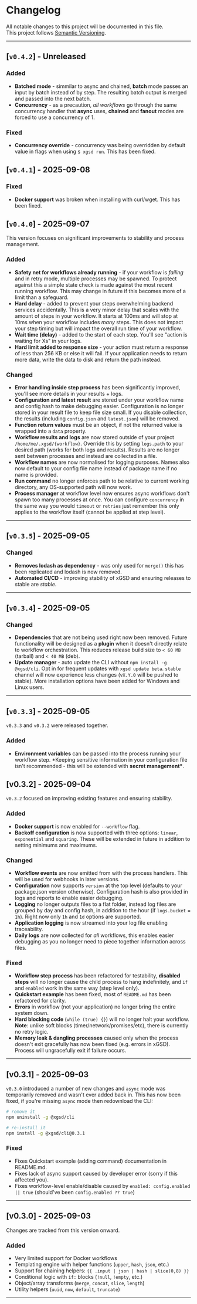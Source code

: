 # Changelog

All notable changes to this project will be documented in this file.  
This project follows [Semantic Versioning](https://semver.org/).

---

## [`v0.4.2`] - Unreleased

### Added

- **Batched mode** - simmilar to async and chained, **batch** mode passes an input by batch instead of by step. The resulting batch output is merged and passed into the next batch.
- **Concurrency** - as a precaution, _all workflows_ go through the same concurrency handler that **async** uses, **chained** and **fanout** modes are forced to use a concurrency of 1.

### Fixed

- **Concurrency override** - concurrency was being overridden by default value in flags when using `$ xgsd run`. This has been fixed.

## [`v0.4.1`] - 2025-09-08

### Fixed

- **Docker support** was broken when installing with curl/wget. This has been fixed.

## [`v0.4.0`] - 2025-09-07

This version focuses on significant improvements to stability and process management.

### Added

- **Safety net for workflows already running** - if your workflow is _failing_ and in retry mode, multiple processes may be spawned. To protect against this a simple state check is made against the most recent running workflow. This may change in future if this becomes more of a limit than a safeguard.
- **Hard delay** - added to prevent your steps overwhelming backend services accidentally. This is a very minor delay that scales with the amount of steps in your workflow. It starts at 100ms and will stop at 10ms when your workflow includes _many_ steps. This does not impact your step timing but will impact the overall run time of your workflow.
- **Wait time (delay)** - added to the start of each step. You'll see "action is waiting for Xs" in your logs.
- **Hard limit added to response size** - your action must return a response of less than 256 KB or else it will fail. If your application needs to return more data, write the data to disk and return the path instead.

### Changed

- **Error handling inside step process** has been significantly improved, you'll see more details in your results + logs.
- **Configuration and latest result** are stored under your workflow name and config hash to make debugging easier. Configuration is no longer stored in your result file to keep file size small. If you disable collection, the results (including `config.json` and `latest.json`) will be removed.
- **Function return values** must be an object, if not the returned value is wrapped into a `data` property.
- **Workflow results and logs** are now stored outside of your project `/home/me/.xgsd/{workflow}`. Override this by setting `logs.path` to your desired path (works for both logs and results). Results are no longer sent between processes and instead are collected in a file.
- **Workflow names** are now normalised for logging purposes. Names also now default to your config file name instead of package name if no name is provided.
- **Run command** no longer enforces path to be relative to current working directory, any OS-supported path will now work.
- **Process manager** at workflow level now ensures async workflows don't spawn too many processes at once. You can configure `concurrency` in the same way you would `timeout` or `retries` just remember this only applies to the workflow itself (cannot be applied at step level).

---

## [`v0.3.5`] - 2025-09-05

### Changed

- **Removes lodash as dependency** - was only used for `merge()` this has been replicated and lodash is now removed.
- **Automated CI/CD** - improving stability of xGSD and ensuring releases to stable are _stable_.

---

## [`v0.3.4`] - 2025-09-05

### Changed

- **Dependencies** that are not being used right now been removed. Future functionality will be designed as a **plugin** when it doesn't directly relate to workflow orchestration. This reduces release build size to `< 60 MB` (tarball) and `< 40 MB` (deb).
- **Update manager** - auto update the CLI without `npm install -g @xgsd/cli`. Opt in for frequent updates with `xgsd update beta`. `stable` channel will now experience less changes (`vX.Y.0` will be pushed to stable). More installation options have been added for Windows and Linux users.

---

## [`v0.3.3`] - 2025-09-05

`v0.3.3` and `v0.3.2` were released together.

### Added

- **Environment variables** can be passed into the process running your workflow step. \*Keeping sensitive information in your configuration file isn't recommended - this will be extended with **secret management\***.

## [v0.3.2] - 2025-09-04

`v0.3.2` focused on improving existing features and ensuring stability.

### Added

- **Docker support** is now enabled for `--workflow` flag.
- **Backoff configuration** is now supported with three options: `linear`, `exponential` and `squaring`. These will be extended in future in addition to setting minimums and maximums.

### Changed

- **Workflow events** are now emitted from with the process handlers. This will be used for webhooks in later versions.
- **Configuration** now supports `version` at the top level (defaults to your package.json version otherwise). Configuration hash is also provided in logs and reports to enable easier debugging.
- **Logging** no longer outputs files to a flat folder, instead log files are grouped by day and config hash, in addition to the hour (if `logs.bucket` = `1h`). Right now only `1h` and `1d` options are supported.
- **Application logging** is now streamed into your log file enabling traceability.
- **Daily logs** are now collected for _all_ workflows, this enables easier debugging as you no longer need to piece together information across files.

### Fixed

- **Workflow step process** has been refactored for testability, **disabled steps** will no longer cause the child process to hang indefinitely, and `if` and `enabled` work in the same way (step level only).
- **Quickstart example** has been fixed, most of `README.md` has been refactored for clarity.
- **Errors** in workflow (not your application) no longer bring the entire system down.
- **Hard blocking code** (`while (true) {}`) will no longer halt your workflow. **Note**: unlike soft blocks (timer/network/promises/etc), there is currently no retry logic.
- **Memory leak & dangling processes** caused only when the process doesn't exit gracefully has now been fixed (e.g. errors in xGSD). Process will ungracefully exit if failure occurs.

---

## [v0.3.1] - 2025-09-03

`v0.3.0` introduced a number of new changes and `async` mode was temporarily removed and wasn't ever added back in. This has now been fixed, if you're missing `async` mode then redownload the CLI:

```bash
# remove it
npm uninstall -g @xgsd/cli

# re-install it
npm install -g @xgsd/cli@0.3.1
```

### Fixed

- Fixes Quickstart example (adding command) documentation in README.md.
- Fixes lack of async support caused by developer error (sorry if this affected you).
- Fixes workflow-level enable/disable caused by `enabled: config.enabled || true` (should've been `config.enabled ?? true`)

---

## [v0.3.0] - 2025-09-03

Changes are tracked from this version onward.

### Added

- Very limited support for Docker workflows
- Templating engine with helper functions (`upper`, `hash`, `json`, etc.)
- Support for chaining helpers: `{{ .input | json | hash | slice(0,8) }}`
- Conditional logic with `if:` blocks (`!null`, `!empty`, etc.)
- Object/array transforms (`merge`, `concat`, `slice`, `length`)
- Utility helpers (`uuid`, `now`, `default`, `truncate`)

---
